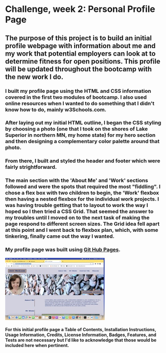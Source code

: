 # Challenge, week 2: Personal Profile Page

## The purpose of this project is to build an initial profile webpage with information about me and my work that potential employers can look at to determine fitness for open positions. This profile will be updated throughout the bootcamp with the new work I do. 

### I built my profile page using the HTML and CSS information covered in the first two modules of bootcamp. I also used online resources when I wanted to do something that I didn't know how to do, mainly w3Schools.com. 

### After laying out my initial HTML outline, I began the CSS styling by choosing a photo (one that I took on the shores of Lake Superior in northern MN, my home state) for my hero section and then designing a complementary color palette around that photo. 

### From there, I built and styled the header and footer which were fairly strightforward. 

### The main section with the 'About Me' and 'Work' sections followed and were the spots that required the most "fiddling". I chose a flex box with two children to begin, the 'Work' flexbox then having a nested flexbox for the individual work projects. I was having trouble getting that to layout to work the way I hoped so I then tried a CSS Grid. That seemed the answer to my troubles until I moved on to the next task of making the page respond to different screen sizes. The Grid idea fell apart at this point and I went back to flexbox plan, which, with some tinkering, finally came out the way I wanted.

### My profile page was built using [Git Hub Pages](https://mcamy2001.github.io/AmyMcCabe/). 

![Screenshot](./assets/css/images/Screen%20Shot%202022-05-11%20at%2010.42.12%20AM%20Small.jpeg)

#### For this initial profile page a Table of Contents, Installation Instructions, Usage Information, Credits, License Information, Badges, Features, and Tests are not necessary but I'd like to acknowledge that those would be included here when pertinent.